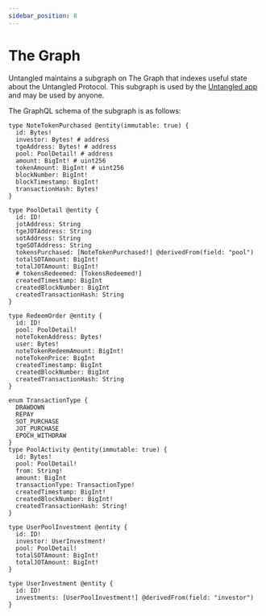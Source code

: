 ```yaml
---
sidebar_position: 8
---
```


# The Graph

Untangled maintains a subgraph on The Graph that indexes useful state about the Untangled Protocol. This subgraph is used by the [Untangled app](https://app.untangled.finance/#/celo) and may be used by anyone.

The GraphQL schema of the subgraph is as follows:

```
type NoteTokenPurchased @entity(immutable: true) {
  id: Bytes!
  investor: Bytes! # address
  tgeAddress: Bytes! # address
  pool: PoolDetail! # address
  amount: BigInt! # uint256
  tokenAmount: BigInt! # uint256
  blockNumber: BigInt!
  blockTimestamp: BigInt!
  transactionHash: Bytes!
}

type PoolDetail @entity {
  id: ID!
  jotAddress: String
  tgeJOTAddress: String
  sotAddress: String
  tgeSOTAddress: String
  tokensPurchased: [NoteTokenPurchased!] @derivedFrom(field: "pool")
  totalSOTAmount: BigInt!
  totalJOTAmount: BigInt!
  # tokensRedeemed: [TokensRedeemed!]
  createdTimestamp: BigInt
  createdBlockNumber: BigInt
  createdTransactionHash: String
}

type RedeemOrder @entity {
  id: ID!
  pool: PoolDetail!
  noteTokenAddress: Bytes!
  user: Bytes!
  noteTokenRedeemAmount: BigInt!
  noteTokenPrice: BigInt
  createdTimestamp: BigInt
  createdBlockNumber: BigInt
  createdTransactionHash: String
}

enum TransactionType {
  DRAWDOWN
  REPAY
  SOT_PURCHASE
  JOT_PURCHASE
  EPOCH_WITHDRAW
}
type PoolActivity @entity(immutable: true) {
  id: Bytes!
  pool: PoolDetail!
  from: String!
  amount: BigInt
  transactionType: TransactionType!
  createdTimestamp: BigInt!
  createdBlockNumber: BigInt!
  createdTransactionHash: String!
}

type UserPoolInvestment @entity {
  id: ID!
  investor: UserInvestment!
  pool: PoolDetail!
  totalSOTAmount: BigInt!
  totalJOTAmount: BigInt!
}

type UserInvestment @entity {
  id: ID!
  investments: [UserPoolInvestment!] @derivedFrom(field: "investor")
}
```

